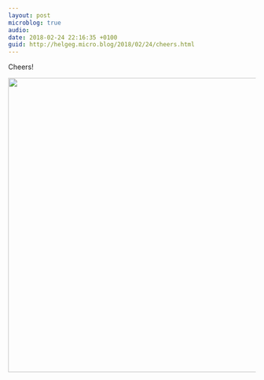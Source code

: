 ```yaml
---
layout: post
microblog: true
audio: 
date: 2018-02-24 22:16:35 +0100
guid: http://helgeg.micro.blog/2018/02/24/cheers.html
---
```

Cheers!

<img src="http://microblog.helgegudmundsen.com/uploads/2018/ba346a2b30.jpg" width="600" height="600" />
